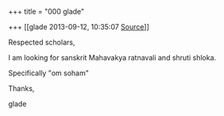 +++
title = "000 glade"

+++
[[glade	2013-09-12, 10:35:07 [Source](https://groups.google.com/g/samskrita/c/DHHhQVZvNaw)]]



Respected scholars,

  

I am looking for sanskrit Mahavakya ratnavali and shruti shloka.

  

Specifically "om soham"

  

Thanks,

  

glade

